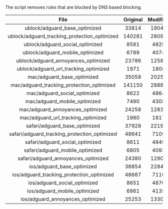 The script removes rules that are blocked by DNS based blocking.


| File | Original | Modified |
|:----:|:-----:|:-----:|
| ublock/adguard_base_optimized | 33814 | 19044 |
| ublock/adguard_tracking_protection_optimized | 140281 | 28094 |
| ublock/adguard_social_optimized | 8581 | 4829 |
| ublock/adguard_mobile_optimized | 6789 | 4074 |
| ublock/adguard_annoyances_optimized | 23786 | 12588 |
| ublock/adguard_url_tracking_optimized | 1971 | 1808 |
| mac/adguard_base_optimized | 35058 | 20255 |
| mac/adguard_tracking_protection_optimized | 141150 | 28883 |
| mac/adguard_social_optimized | 8622 | 4864 |
| mac/adguard_mobile_optimized | 7490 | 4308 |
| mac/adguard_annoyances_optimized | 24258 | 12830 |
| mac/adguard_url_tracking_optimized | 1980 | 1817 |
| safari/adguard_base_optimized | 37928 | 22194 |
| safari/adguard_tracking_protection_optimized | 48641 | 7109 |
| safari/adguard_social_optimized | 8611 | 4849 |
| safari/adguard_mobile_optimized | 6805 | 4093 |
| safari/adguard_annoyances_optimized | 24380 | 12900 |
| ios/adguard_base_optimized | 38854 | 22845 |
| ios/adguard_tracking_protection_optimized | 48687 | 7116 |
| ios/adguard_social_optimized | 8651 | 4870 |
| ios/adguard_mobile_optimized | 6861 | 4135 |
| ios/adguard_annoyances_optimized | 25253 | 13302 |